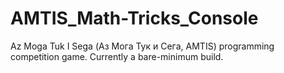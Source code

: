 # AMTIS_Math-Tricks_Console
Az Moga Tuk I Sega (Аз Мога Тук и Сега, AMTIS) programming competition game. Currently a bare-minimum build.
